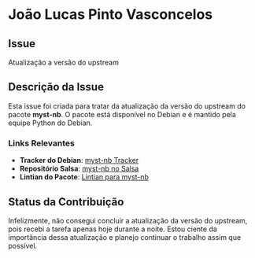 # João Lucas Pinto Vasconcelos
## Issue
Atualização a versão do upstream
## Descrição da Issue
Esta issue foi criada para tratar da atualização da versão do upstream do pacote **myst-nb**. O pacote está disponível no Debian e é mantido pela equipe Python do Debian.
### Links Relevantes
- **Tracker do Debian**: [myst-nb Tracker](https://tracker.debian.org/pkg/myst-nb)
- **Repositório Salsa**: [myst-nb no Salsa](https://salsa.debian.org/python-team/packages/myst-nb)
- **Lintian do Pacote**: [Lintian para myst-nb](https://udd.debian.org/lintian/?packages=myst-nb)
## Status da Contribuição
Infelizmente, não consegui concluir a atualização da versão do upstream, pois recebi a tarefa apenas hoje durante a noite. Estou ciente da importância dessa atualização e planejo continuar o trabalho assim que possível.